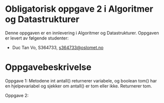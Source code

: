 # Obligatorisk oppgave 2 i Algoritmer og Datastrukturer

Denne oppgaven er en innlevering i Algoritmer og Datastrukturer. 
Oppgaven er levert av følgende studenter:

* Duc Tan Vo, S364733, s364733@oslomet.no

# Oppgavebeskrivelse

Oppgave 1: Metodene int antall() returnerer variabele, 
og boolean tom() har en hjelpevariabel og sjekker om antall() er tom eller ikke. Returnerer tom.

Oppgave 2: 



